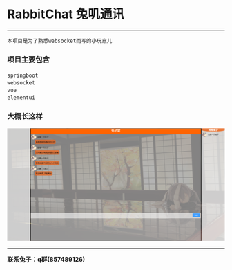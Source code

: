 # RabbitChat 兔叽通讯

-----
    本项目是为了熟悉websocket而写的小玩意儿

### 项目主要包含        
`springboot`        
`websocket`        
`vue`        
`elementui`    

### 大概长这样
![图片挂啦](https://github.com/MikuNyanya/RabbitChat/blob/master/20240521033110.png)

-----
__联系兔子：q群(857489126)__
